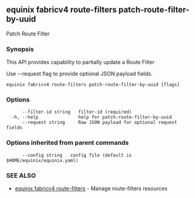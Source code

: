 ## equinix fabricv4 route-filters patch-route-filter-by-uuid

Patch Route Filter

### Synopsis

This API provides capability to partially update a Route Filter

Use --request flag to provide optional JSON payload fields.

```
equinix fabricv4 route-filters patch-route-filter-by-uuid [flags]
```

### Options

```
      --filter-id string   filter-id (required)
  -h, --help               help for patch-route-filter-by-uuid
      --request string     Raw JSON payload for optional request fields
```

### Options inherited from parent commands

```
      --config string   config file (default is $HOME/equinix/equinix.yaml)
```

### SEE ALSO

* [equinix fabricv4 route-filters](equinix_fabricv4_route-filters.md)	 - Manage route-filters resources

